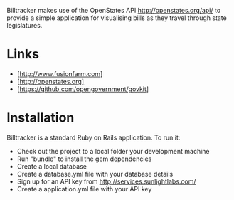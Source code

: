 Billtracker makes use of the OpenStates API <http://openstates.org/api/> to provide a simple application for visualising bills as they travel through state legislatures.

# Links

* [http://www.fusionfarm.com]
* [http://openstates.org]
* [https://github.com/opengovernment/govkit]

# Installation

Billtracker is a standard Ruby on Rails application. To run it:

* Check out the project to a local folder your development machine
* Run "bundle" to install the gem dependencies
* Create a local database
* Create a database.yml file with your database details
* Sign up for an API key from http://services.sunlightlabs.com/
* Create a application.yml file with your API key
